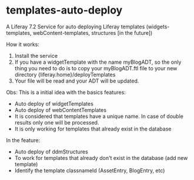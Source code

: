 # templates-auto-deploy
A Liferay 7.2 Service for auto deploying Liferay templates (widgets-templates, webContent-templates, structures [in the future])

How it works:
1) Install the service
2) If you have a widgetTemplate with the name myBlogADT, so the only thing you need to do is to copy your myBlogADT.ftl file to your new directory {liferay.home}/deployTemplates
3) Your file will be read and your ADT will be updated.

Obs: This is a initial idea with the basics features:
* Auto deploy of widgetTemplates
* Auto deploy of webContentTemplates
* It is considered that templates have a unique name. In case of double results only one will be processed.
* It is only working for templates that already exist in the database

In the feature:
* Auto deploy of ddmStructures
* To work for templates that already don't exist in the database (add new template)
* Identify the template classnameId (AssetEntry, BlogEntry, etc)
